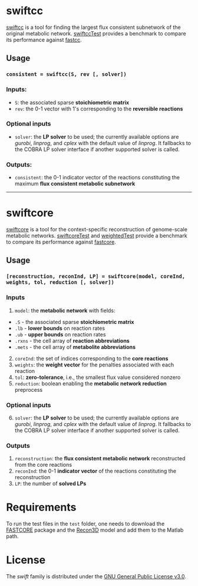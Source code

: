 # swiftcc
[swiftcc](https://github.com/mtefagh/swiftcore/blob/master/src/swiftcc.m) is a tool for finding the largest flux consistent subnetwork of the original metabolic network. [swiftccTest](https://github.com/mtefagh/swiftcore/blob/master/test/swiftccTest.m) provides a benchmark to compare its performance against [fastcc](https://wwwen.uni.lu/research/fstc/life_sciences_research_unit/research_areas/systems_biology/software).

## Usage
### `consistent = swiftcc(S, rev [, solver])`

### Inputs:
* `S`: the associated sparse **stoichiometric matrix**
* `rev`: the 0-1 vector with 1's corresponding to the **reversible reactions**

### Optional inputs
* `solver`: the **LP solver** to be used; the currently available options are _gurobi_, _linprog_, and _cplex_ with the default value of _linprog_. It fallbacks to the COBRA LP solver interface if another supported solver is called.

### Outputs:
* `consistent`: the 0-1 indicator vector of the reactions constituting the maximum **flux consistent metabolic subnetwork**

***

# swiftcore
[swiftcore](https://github.com/mtefagh/swiftcore/blob/master/src/swiftcore.m) is a tool for the context-specific reconstruction of genome-scale metabolic networks. [swiftcoreTest](https://github.com/mtefagh/swiftcore/blob/master/test/swiftcoreTest.m) and [weightedTest](https://github.com/mtefagh/swiftcore/blob/master/test/weightedTest.m) provide a benchmark to compare its performance against [fastcore](https://wwwen.uni.lu/research/fstc/life_sciences_research_unit/research_areas/systems_biology/software).

## Usage
### `[reconstruction, reconInd, LP] = swiftcore(model, coreInd, weights, tol, reduction [, solver])`

### Inputs
1. `model`: the **metabolic network** with fields:
* `.S` - the associated sparse **stoichiometric matrix**
* `.lb` - **lower bounds** on reaction rates
* `.ub` - **upper bounds** on reaction rates
* `.rxns` - the cell array of **reaction abbreviations**
* `.mets` - the cell array of **metabolite abbreviations**
2. `coreInd`: the set of indices corresponding to the **core reactions**
3. `weights`: the **weight vector** for the penalties associated with each reaction
4. `tol`: **zero-tolerance**, i.e., the smallest flux value considered nonzero
5. `reduction`: boolean enabling the **metabolic network reduction** preprocess

### Optional inputs
6. `solver`: the **LP solver** to be used; the currently available options are _gurobi_, _linprog_, and _cplex_ with the default value of _linprog_. It fallbacks to the COBRA LP solver interface if another supported solver is called.

### Outputs
1. `reconstruction`: the **flux consistent metabolic network** reconstructed from the core reactions
2. `reconInd`: the 0-1 **indicator vector** of the reactions constituting the reconstruction
3. `LP`: the number of **solved LPs**

# Requirements
To run the test files in the `test` folder, one needs to download the [FASTCORE](http://wwwen.uni.lu/recherche/fstc/life_sciences_research_unit/research_areas/systems_biology/software) package and the [Recon3D](https://www.vmh.life/files/reconstructions/Recon/3D.01/Recon3D_301.zip) model and add them to the Matlab path.

# License
The *swift* family is distributed under the [GNU General Public License v3.0](http://www.gnu.org/copyleft/gpl.html).
